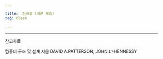 ```yaml
---

title:  창공설 (이론 복습)
tag: class 

---
```




--------

참고자료

컴퓨터 구조 및 설계 지음 DAVID A.PATTERSON, JOHN L>HENNESSY 
 

